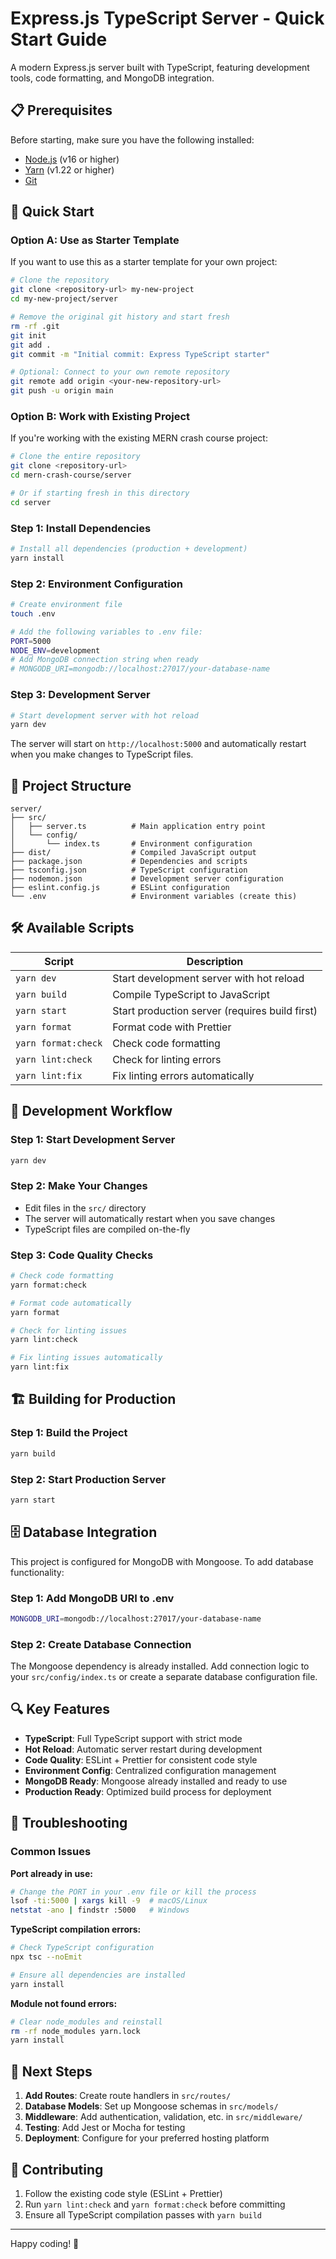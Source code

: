 # Express.js TypeScript Server - Quick Start Guide

A modern Express.js server built with TypeScript, featuring development tools, code formatting, and MongoDB integration.

## 📋 Prerequisites

Before starting, make sure you have the following installed:

- [Node.js](https://nodejs.org/) (v16 or higher)
- [Yarn](https://yarnpkg.com/) (v1.22 or higher)
- [Git](https://git-scm.com/)

## 🚀 Quick Start

### Option A: Use as Starter Template

If you want to use this as a starter template for your own project:

```bash
# Clone the repository
git clone <repository-url> my-new-project
cd my-new-project/server

# Remove the original git history and start fresh
rm -rf .git
git init
git add .
git commit -m "Initial commit: Express TypeScript starter"

# Optional: Connect to your own remote repository
git remote add origin <your-new-repository-url>
git push -u origin main
```

### Option B: Work with Existing Project

If you're working with the existing MERN crash course project:

```bash
# Clone the entire repository
git clone <repository-url>
cd mern-crash-course/server

# Or if starting fresh in this directory
cd server
```

### Step 1: Install Dependencies

```bash
# Install all dependencies (production + development)
yarn install
```

### Step 2: Environment Configuration

```bash
# Create environment file
touch .env

# Add the following variables to .env file:
PORT=5000
NODE_ENV=development
# Add MongoDB connection string when ready
# MONGODB_URI=mongodb://localhost:27017/your-database-name
```

### Step 3: Development Server

```bash
# Start development server with hot reload
yarn dev
```

The server will start on `http://localhost:5000` and automatically restart when you make changes to TypeScript files.

## 📁 Project Structure

```
server/
├── src/
│   ├── server.ts          # Main application entry point
│   └── config/
│       └── index.ts       # Environment configuration
├── dist/                  # Compiled JavaScript output
├── package.json           # Dependencies and scripts
├── tsconfig.json          # TypeScript configuration
├── nodemon.json           # Development server configuration
├── eslint.config.js       # ESLint configuration
└── .env                   # Environment variables (create this)
```

## 🛠️ Available Scripts

| Script              | Description                                    |
| ------------------- | ---------------------------------------------- |
| `yarn dev`          | Start development server with hot reload       |
| `yarn build`        | Compile TypeScript to JavaScript               |
| `yarn start`        | Start production server (requires build first) |
| `yarn format`       | Format code with Prettier                      |
| `yarn format:check` | Check code formatting                          |
| `yarn lint:check`   | Check for linting errors                       |
| `yarn lint:fix`     | Fix linting errors automatically               |

## 🔧 Development Workflow

### Step 1: Start Development Server

```bash
yarn dev
```

### Step 2: Make Your Changes

- Edit files in the `src/` directory
- The server will automatically restart when you save changes
- TypeScript files are compiled on-the-fly

### Step 3: Code Quality Checks

```bash
# Check code formatting
yarn format:check

# Format code automatically
yarn format

# Check for linting issues
yarn lint:check

# Fix linting issues automatically
yarn lint:fix
```

## 🏗️ Building for Production

### Step 1: Build the Project

```bash
yarn build
```

### Step 2: Start Production Server

```bash
yarn start
```

## 🗄️ Database Integration

This project is configured for MongoDB with Mongoose. To add database functionality:

### Step 1: Add MongoDB URI to .env

```bash
MONGODB_URI=mongodb://localhost:27017/your-database-name
```

### Step 2: Create Database Connection

The Mongoose dependency is already installed. Add connection logic to your `src/config/index.ts` or create a separate database configuration file.

## 🔍 Key Features

- **TypeScript**: Full TypeScript support with strict mode
- **Hot Reload**: Automatic server restart during development
- **Code Quality**: ESLint + Prettier for consistent code style
- **Environment Config**: Centralized configuration management
- **MongoDB Ready**: Mongoose already installed and ready to use
- **Production Ready**: Optimized build process for deployment

## 🐛 Troubleshooting

### Common Issues

**Port already in use:**

```bash
# Change the PORT in your .env file or kill the process
lsof -ti:5000 | xargs kill -9  # macOS/Linux
netstat -ano | findstr :5000   # Windows
```

**TypeScript compilation errors:**

```bash
# Check TypeScript configuration
npx tsc --noEmit

# Ensure all dependencies are installed
yarn install
```

**Module not found errors:**

```bash
# Clear node_modules and reinstall
rm -rf node_modules yarn.lock
yarn install
```

## 📝 Next Steps

1. **Add Routes**: Create route handlers in `src/routes/`
2. **Database Models**: Set up Mongoose schemas in `src/models/`
3. **Middleware**: Add authentication, validation, etc. in `src/middleware/`
4. **Testing**: Add Jest or Mocha for testing
5. **Deployment**: Configure for your preferred hosting platform

## 🤝 Contributing

1. Follow the existing code style (ESLint + Prettier)
2. Run `yarn lint:check` and `yarn format:check` before committing
3. Ensure all TypeScript compilation passes with `yarn build`

---

Happy coding! 🎉
